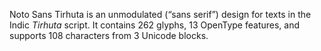 Noto Sans Tirhuta is an unmodulated (“sans serif”) design for texts in the Indic _Tirhuta_ script. It contains 262 glyphs, 13 OpenType features, and supports 108 characters from 3 Unicode blocks.